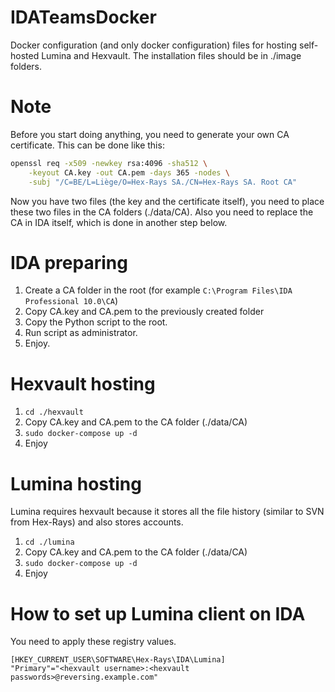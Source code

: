 # IDATeamsDocker
Docker configuration (and only docker configuration) files for hosting self-hosted Lumina and Hexvault. The installation files should be in ./image folders.

# Note
Before you start doing anything, you need to generate your own CA certificate. This can be done like this:
```bash
openssl req -x509 -newkey rsa:4096 -sha512 \
    -keyout CA.key -out CA.pem -days 365 -nodes \
    -subj "/C=BE/L=Liège/O=Hex-Rays SA./CN=Hex-Rays SA. Root CA"
```
Now you have two files (the key and the certificate itself), you need to place these two files in the CA folders (./data/CA). Also you need to replace the CA in IDA itself, which is done in another step below.

# IDA preparing
1. Create a CA folder in the root (for example `C:\Program Files\IDA Professional 10.0\CA`)
2. Copy CA.key and CA.pem to the previously created folder
4. Copy the Python script to the root.
5. Run script as administrator.
6. Enjoy.

# Hexvault hosting
1. `cd ./hexvault`
2. Copy CA.key and CA.pem to the CA folder (./data/CA)
3. `sudo docker-compose up -d`
4. Enjoy

# Lumina hosting
Lumina requires hexvault because it stores all the file history (similar to SVN from Hex-Rays) and also stores accounts.
1. `cd ./lumina`
2. Copy CA.key and CA.pem to the CA folder (./data/CA)
3. `sudo docker-compose up -d`
4. Enjoy

# How to set up Lumina client on IDA
You need to apply these registry values.
```
[HKEY_CURRENT_USER\SOFTWARE\Hex-Rays\IDA\Lumina]
"Primary"="<hexvault username>:<hexvault passwords>@reversing.example.com"
```
